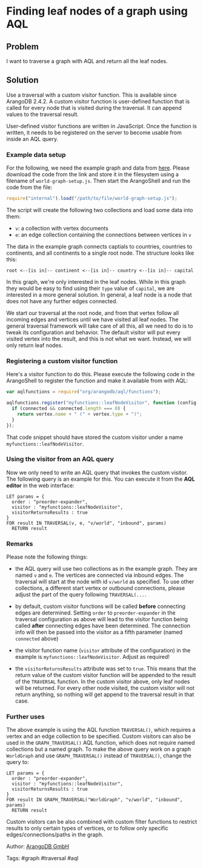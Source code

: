 # Finding leaf nodes of a graph using AQL

## Problem

I want to traverse a graph with AQL and return all the leaf nodes.

## Solution

Use a traversal with a custom visitor function. This is available since ArangoDB 2.4.2.
A custom visitor function is user-defined function that is called for every node that
is visited during the traversal. It can append values to the traversal result.

User-defined visitor functions are written in JavaScript. Once the function is written,
it needs to be registered on the server to become usable from inside an AQL query.

### Example data setup

For the following, we need the example graph and data from [here](https://jsteemann.github.io/downloads/code/world-graph-setup.js).
Please download the code from the link and store it in the filesystem using a filename
of `world-graph-setup.js`. Then start the ArangoShell and run the code from the file:

```js
require("internal").load("/path/to/file/world-graph-setup.js");
```

The script will create the following two collections and load some data into them:

- `v`: a collection with vertex documents
- `e`: an edge collection containing the connections between vertices in `v`

The data in the example graph connects captials to countries, countries to 
continents, and all continents to a single root node. The structure looks like
this:

```
root <--[is in]-- continent <--[is in]-- country <--[is in]-- capital
```

In this graph, we're only interested in the leaf nodes. While in this graph
they would be easy to find using their `type` value of `capital`, we are 
interested in a more general solution. In general, a leaf node is a node that
does not have any further edges connected.

We start our traversal at the root node, and from that vertex follow all incoming 
edges and vertices until we have visited all leaf nodes. The general traversal
framework will take care of all this, all we need to do is to tweak its 
configuration and behavior. The default visitor will put every visited vertex
into the result, and this is not what we want. Instead, we will only return
leaf nodes.

### Registering a custom visitor function

Here's a visitor function to do this. Please execute the following code in the
ArangoShell to register the function and make it available from with AQL:

```js
var aqlfunctions = require("org/arangodb/aql/functions");

aqlfunctions.register("myfunctions::leafNodeVisitor", function (config, result, vertex, path, connected) {
  if (connected && connected.length === 0) {
    return vertex.name + " (" + vertex.type + ")";
  }
});
```

That code snippet should have stored the custom visitor under a name 
`myfunctions::leafNodeVisitor`. 

### Using the visitor from an AQL query

Now we only need to write an AQL query that invokes the custom visitor. The following
query is an example for this. You can execute it from the **AQL editor** in the web interface:
 
```
LET params = { 
  order : "preorder-expander",
  visitor : "myfunctions::leafNodeVisitor", 
  visitorReturnsResults : true 
}
FOR result IN TRAVERSAL(v, e, "v/world", "inbound", params) 
  RETURN result
```

### Remarks

Please note the following things:

* the AQL query will use two collections as in the example graph. They are named `v` and 
  `e`. The vertices are connected via inbound edges. The traversal will start at the
  node with id `v/world` as specified. To use other collections, a different start vertex
  or outbound connections, please adjust the part of the query following `TRAVERSAL(...`.

* by default, custom visitor functions will be called **before** connecting edges are
  determined. Setting `order` to `preorder-expander` in the traversal configuration
  as above will lead to the visitor function being called **after** connecting edges
  have been determined. The connection info will then be passed into the visitor as
  a fifth parameter (named `connected` above)

* the visitor function name (`visitor` attribute of the configuration) in the example
  is `myfunctions::leafNodeVisitor`. Adjust as required!

* the `visitorReturnsResults` attribute was set to `true`. This means that the return
  value of the custom visitor function will be appended to the result of the `TRAVERSAL`
  function. In the custom visitor above, only leaf nodes will be returned. For every
  other node visited, the custom visitor will not return anything, so nothing will get
  append to the traversal result in that case.

### Further uses

The above example is using the AQL function `TRAVERSAL()`, which requires a vertex and 
an edge collection to be specified. Custom visitors can also be used in the
`GRAPH_TRAVERSAL()` AQL function, which does not require named collections but a named 
graph. To make the above query work on a graph `WorldGraph` and use `GRAPH_TRAVERSAL()`
instead of `TRAVERSAL()`, change the query to:

```
LET params = { 
  order : "preorder-expander",
  visitor : "myfunctions::leafNodeVisitor", 
  visitorReturnsResults : true 
}
FOR result IN GRAPH_TRAVERSAL("WorldGraph", "v/world", "inbound", params) 
  RETURN result
```

Custom visitors can be also combined with custom filter functions to restrict results to only
certain types of vertices, or to follow only specific edges/connections/paths in the graph.


Author: [ArangoDB GmbH](https://www.arangodb.com)

Tags: #graph #traversal #aql
